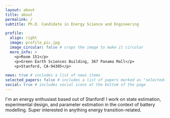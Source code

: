 ```yaml
---
layout: about
title: about
permalink: /
subtitle: Ph.D. Candidate in Energy Science and Engineering

profile:
  align: right
  image: profile_pic.jpg
  image_circular: false # crops the image to make it circular
  more_info: >
    <p>Room 151</p>
    <p>Green Earth Sciences Building, 367 Panama Mall</p>
    <p>Stanford, CA-94305</p>

news: true # includes a list of news items
selected_papers: false # includes a list of papers marked as "selected={true}"
social: true # includes social icons at the bottom of the page
---
```


I'm an energy enthusiast based out of Stanford! 
I work on state estimation, experimental design, and parameter estimation in the context of battery modelling.
Super interested in anything energy transition-related.
